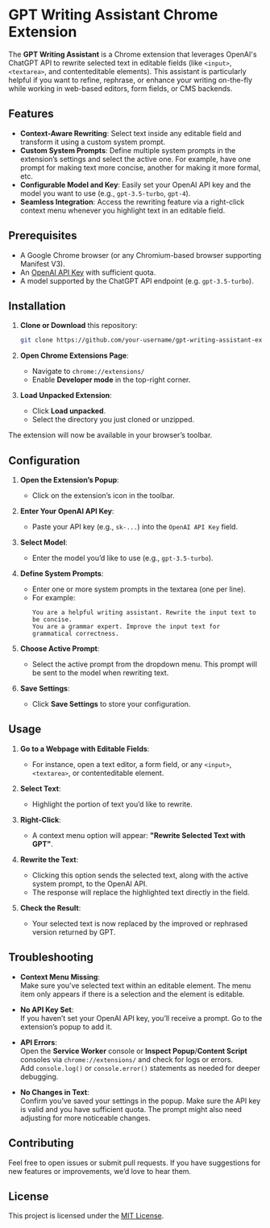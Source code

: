 # GPT Writing Assistant Chrome Extension

The **GPT Writing Assistant** is a Chrome extension that leverages OpenAI's ChatGPT API to rewrite selected text in editable fields (like `<input>`, `<textarea>`, and contenteditable elements). This assistant is particularly helpful if you want to refine, rephrase, or enhance your writing on-the-fly while working in web-based editors, form fields, or CMS backends.

## Features

- **Context-Aware Rewriting**: Select text inside any editable field and transform it using a custom system prompt.
- **Custom System Prompts**: Define multiple system prompts in the extension’s settings and select the active one. For example, have one prompt for making text more concise, another for making it more formal, etc.
- **Configurable Model and Key**: Easily set your OpenAI API key and the model you want to use (e.g., `gpt-3.5-turbo`, `gpt-4`).
- **Seamless Integration**: Access the rewriting feature via a right-click context menu whenever you highlight text in an editable field.

## Prerequisites

- A Google Chrome browser (or any Chromium-based browser supporting Manifest V3).
- An [OpenAI API Key](https://platform.openai.com/) with sufficient quota.
- A model supported by the ChatGPT API endpoint (e.g. `gpt-3.5-turbo`).

## Installation

1. **Clone or Download** this repository:
   ```bash
   git clone https://github.com/your-username/gpt-writing-assistant-extension.git
   ```

2. **Open Chrome Extensions Page**:
   - Navigate to `chrome://extensions/`
   - Enable **Developer mode** in the top-right corner.

3. **Load Unpacked Extension**:
   - Click **Load unpacked**.
   - Select the directory you just cloned or unzipped.

The extension will now be available in your browser’s toolbar.

## Configuration

1. **Open the Extension’s Popup**:
   - Click on the extension’s icon in the toolbar.
   
2. **Enter Your OpenAI API Key**:
   - Paste your API key (e.g., `sk-...`) into the `OpenAI API Key` field.
   
3. **Select Model**:
   - Enter the model you’d like to use (e.g., `gpt-3.5-turbo`).

4. **Define System Prompts**:
   - Enter one or more system prompts in the textarea (one per line).
   - For example:
     ```
     You are a helpful writing assistant. Rewrite the input text to be concise.
     You are a grammar expert. Improve the input text for grammatical correctness.
     ```
   
5. **Choose Active Prompt**:
   - Select the active prompt from the dropdown menu. This prompt will be sent to the model when rewriting text.

6. **Save Settings**:
   - Click **Save Settings** to store your configuration.

## Usage

1. **Go to a Webpage with Editable Fields**:
   - For instance, open a text editor, a form field, or any `<input>`, `<textarea>`, or contenteditable element.

2. **Select Text**:
   - Highlight the portion of text you’d like to rewrite.

3. **Right-Click**:
   - A context menu option will appear: **"Rewrite Selected Text with GPT"**.

4. **Rewrite the Text**:
   - Clicking this option sends the selected text, along with the active system prompt, to the OpenAI API.
   - The response will replace the highlighted text directly in the field.

5. **Check the Result**:
   - Your selected text is now replaced by the improved or rephrased version returned by GPT.

## Troubleshooting

- **Context Menu Missing**:  
  Make sure you’ve selected text within an editable element. The menu item only appears if there is a selection and the element is editable.
  
- **No API Key Set**:  
  If you haven’t set your OpenAI API key, you’ll receive a prompt. Go to the extension’s popup to add it.
  
- **API Errors**:  
  Open the **Service Worker** console or **Inspect Popup**/**Content Script** consoles via `chrome://extensions/` and check for logs or errors.  
  Add `console.log()` or `console.error()` statements as needed for deeper debugging.

- **No Changes in Text**:  
  Confirm you’ve saved your settings in the popup. Make sure the API key is valid and you have sufficient quota. The prompt might also need adjusting for more noticeable changes.

## Contributing

Feel free to open issues or submit pull requests. If you have suggestions for new features or improvements, we’d love to hear them.

## License

This project is licensed under the [MIT License](LICENSE).
